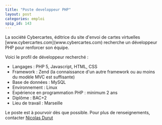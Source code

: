```yaml
---
title: "Poste developpeur PHP"
layout: post
categories: emploi
spip_id: 143
---
```

<p class="chapo">
La société Cybercartes, éditrice du site d'envoi de cartes virtuelles [www.cybercartes.com](www.cybercartes.com) recherche un développeur PHP pour renforcer son équipe.
</p>

Voici le profil de développeur recherché :
- Langages : PHP 5, Javascript, HTML, CSS
- Framework : Zend (la connaissance d'un autre framework ou au moins du modèle MVC est suffisante)
- Base de données : MySQL
- Environnement : Linux
- Expérience en programmation PHP : minimum 2 ans
- Diplôme : BAC+2
- Lieu de travail : Marseille

Le poste est à pourvoir dès que possible. Pour plus de renseignements, contacter [Nicolas Durut](nico@cybercartes.com)
